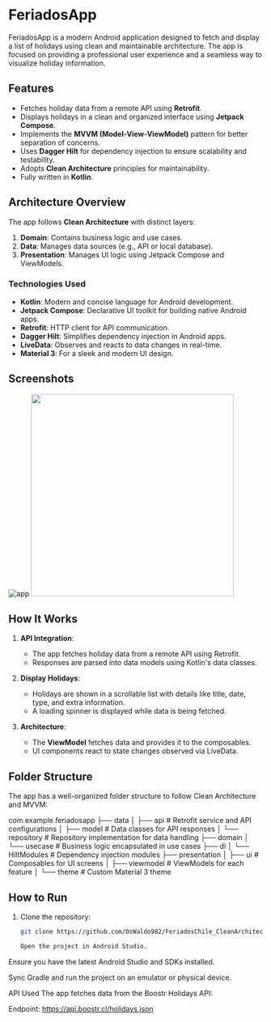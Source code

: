 # FeriadosApp

FeriadosApp is a modern Android application designed to fetch and display a list of holidays using clean and maintainable architecture. The app is focused on providing a professional user experience and a seamless way to visualize holiday information.

## Features

- Fetches holiday data from a remote API using **Retrofit**.
- Displays holidays in a clean and organized interface using **Jetpack Compose**.
- Implements the **MVVM (Model-View-ViewModel)** pattern for better separation of concerns.
- Uses **Dagger Hilt** for dependency injection to ensure scalability and testability.
- Adopts **Clean Architecture** principles for maintainability.
- Fully written in **Kotlin**.

## Architecture Overview

The app follows **Clean Architecture** with distinct layers:
1. **Domain**: Contains business logic and use cases.
2. **Data**: Manages data sources (e.g., API or local database).
3. **Presentation**: Manages UI logic using Jetpack Compose and ViewModels.

### Technologies Used

- **Kotlin**: Modern and concise language for Android development.
- **Jetpack Compose**: Declarative UI toolkit for building native Android apps.
- **Retrofit**: HTTP client for API communication.
- **Dagger Hilt**: Simplifies dependency injection in Android apps.
- **LiveData**: Observes and reacts to data changes in real-time.
- **Material 3**: For a sleek and modern UI design.

## Screenshots

![app](https://github.com/user-attachments/assets/08565e58-7d1a-4d8f-8a59-2baaadc12170)
<img src="url-de-la-imagen.jpg" width="400" />

## How It Works

1. **API Integration**:
   - The app fetches holiday data from a remote API using Retrofit.
   - Responses are parsed into data models using Kotlin's data classes.

2. **Display Holidays**:
   - Holidays are shown in a scrollable list with details like title, date, type, and extra information.
   - A loading spinner is displayed while data is being fetched.

3. **Architecture**:
   - The **ViewModel** fetches data and provides it to the composables.
   - UI components react to state changes observed via LiveData.

## Folder Structure

The app has a well-organized folder structure to follow Clean Architecture and MVVM:

com.example.feriadosapp ├── data │ ├── api # Retrofit service and API configurations │ ├── model # Data classes for API responses │ └── repository # Repository implementation for data handling ├── domain │ └── usecase # Business logic encapsulated in use cases ├── di │ └── HiltModules # Dependency injection modules ├── presentation │ ├── ui # Composables for UI screens │ ├── viewmodel # ViewModels for each feature │ └── theme # Custom Material 3 theme


## How to Run

1. Clone the repository:
   ```bash
   git clone https://github.com/OsWaldo982/FeriadosChile_CleanArchitecture_MVVM_DaggerHilt_Retrofit_JetpackCompose.git

   Open the project in Android Studio.

Ensure you have the latest Android Studio and SDKs installed.

Sync Gradle and run the project on an emulator or physical device.

API Used
The app fetches data from the Boostr Holidays API:

Endpoint: https://api.boostr.cl/holidays.json
